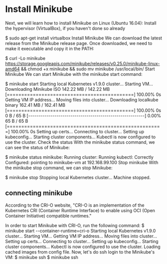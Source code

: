 
# Install Minikube

Next, we will learn how to install Minikube on Linux (Ubuntu 16.04):
Install the hypervisor (VirtualBox), if you haven't done so already

$ sudo apt-get install virtualbox
Install Minikube
We can download the latest release from the Minikube release page. Once downloaded, we need to make it executable and copy it in the PATH:

$ curl -Lo minikube https://storage.googleapis.com/minikube/releases/v0.25.0/minikube-linux-amd64 && chmod +x minikube && sudo mv minikube /usr/local/bin/
Start Minikube
We can start Minikube with the minikube start command:

$ minikube start
Starting local Kubernetes v1.9.0 cluster... 
Starting VM... 
Downloading Minikube ISO 
 142.22 MB / 142.22 MB [============================================] 100.00% 0s 
Getting VM IP address... 
Moving files into cluster... 
Downloading localkube binary 
 162.41 MB / 162.41 MB [============================================] 100.00% 0s 
 0 B / 65 B [----------------------------------------------------------] 0.00% 
 65 B / 65 B [======================================================] 100.00% 0s
Setting up certs... 
Connecting to cluster... 
Setting up kubeconfig... 
Starting cluster components... 
Kubectl is now configured to use the cluster.
Check the status
With the minikube status command, we can see the status of Minikube:

$ minikube status
minikube: Running
cluster: Running
kubectl: Correctly Configured: pointing to minikube-vm at 192.168.99.100
Stop minikube
With the minikube stop command, we can stop Minikube:

$ minikube stop
Stopping local Kubernetes cluster...
Machine stopped.

## connecting minikube
According to the CRI-O website,
"CRI-O is an implementation of the Kubernetes CRI (Container Runtime Interface) to enable using OCI (Open Container Initiative) compatible runtimes."

In order to start Minikube with CRI-O, run the following command:
$ minikube start --container-runtime=cri-o 
Starting local Kubernetes v1.9.0 cluster... 
Starting VM... 
Getting VM IP address... 
Moving files into cluster... 
Setting up certs... 
Connecting to cluster... 
Setting up kubeconfig... 
Starting cluster components... 
Kubectl is now configured to use the cluster. 
Loading cached images from config file.
Now, let's do ssh login to the Minikube's VM:
$ minikube ssh
$ minikube ssh
